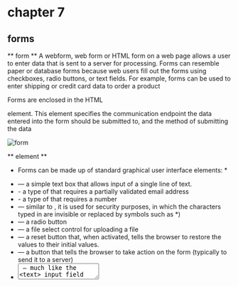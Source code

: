 # chapter 7
## forms 
** form **
A webform, web form or HTML form on a web page allows a user to enter data that is sent to a server for processing. Forms can resemble paper or database forms because web users fill out the forms using checkboxes, radio buttons, or text fields. For example, forms can be used to enter shipping or credit card data to order a product

Forms are enclosed in the HTML <form> element. This element specifies the communication endpoint the data entered into the form should be submitted to, and the method of submitting the data

![form](https://i2.wp.com/www.tutorialbrain.com/wp-content/uploads/2019/01/HTML-Form.jpg?fit=1920%2C1080&ssl=1)

** element **
* Forms can be made up of standard graphical user interface elements: *

- <text> — a simple text box that allows input of a single line of     text.
- <email> - a type of <text> that requires a partially validated email address
- <number> - a type of <text> that requires a number
- <password> — similar to <text>, it is used for security purposes, in which the characters typed in are invisible or replaced by symbols such as *)
- <radio> — a radio button
- <file> — a file select control for uploading a file
- <reset> — a reset button that, when activated, tells the browser to restore the values to their initial values.
- <submit> — a button that tells the browser to take action on the form (typically to send it to a server)
- <textarea> — much like the <text> input field except a <textarea> allows for multiple rows of data to be shown and entered
- <select> — a drop-down list that displays a list of items a user can select from
![imgform](https://www.htmlgoodies.com/img/2010/06/HTML-Forms-From-Basics-to-Style-Layouts-Figure1.gif)

Radio Buttons
The <input type="radio"> defines a radio button.

Radio buttons let a user select ONE of a limited number of choices.

Example
A form with radio buttons:

<form>
  <input type="radio" id="male" name="gender" value="male">
  <label for="male">Male</label><br>
  <input type="radio" id="female" name="gender" value="female">
  <label for="female">Female</label><br>
  <input type="radio" id="other" name="gender" value="other">
  <label for="other">Other</label>
</form>

# chapter 14 
# Lists, Tables and forms

There are several CSS properties that were created to work with specific types of HTML elements, such as lists, tables, and forms.

so we will learn how to:
- Specify the type of bullet point or numbering on lists
- Add borders and backgrounds to table cells
- Control the appearance of form controls

HTML tables
Tables can be a useful way of organising content on a web page, particularly text.

1. A table is defined with the <table> tag.
2. Each row in the table is defined with the <tr> tag.
3. A table heading is defined with the <th> tag. (Headings are bold  and centred by default.)
4. Each cell of data in the table is defined with the <td> tag.

Basic table: Set up a table with three headings to your page, by adding the following code to your document under the “ordered list” code. This is a real-life example that lists a weekly class schedule. The <th> tags will form the columns in this table, and the <td> tags will form the rows.

<table style="width:100%">
 <tr>
   <th>Monday</th>
   <th>Tuesday</th>
   <th>Wednesday</th>
 </tr>
 <tr>
   <td>9AM Lecture</td>
   <td>12PM Lecture</td>
   <td>Study Break</td>
 </tr>
  <tr>
   <td>10AM Lecture</td>
   <td>Study Break</td>
   <td>2PM Lecture</td>
  </tr>
</table>

![form](https://blog.hyperiondev.com/wp-content/uploads/2018/11/HTML-Tut-3-1-Basic-Table-1.jpg)

When you refresh your page, the table will appear as follows:

![result](https://blog.hyperiondev.com/wp-content/uploads/2018/11/HTML-Tut-3-2-Basic-Table-2.jpg)

# chapter 6 
## event 
 What is an Event ?
JavaScript's interaction with HTML is handled through events that occur when the user or the browser manipulates a page.

When the page loads, it is called an event. When the user clicks a button, that click too is an event. Other examples include events like pressing any key, closing a window, resizing a window, etc.

Developers can use these events to execute JavaScript coded responses, which cause buttons to close windows, messages to be displayed to users, data to be validated, and virtually any other type of response imaginable.

Events are a part of the Document Object Model (DOM) Level 3 and every HTML element contains a set of events which can trigger JavaScript Code.
![img](https://d2h0cx97tjks2p.cloudfront.net/blogs/wp-content/uploads/sites/2/2019/07/Ways-of-Using-JavaScript-Events.png)

Please go through this small tutorial for a better understanding HTML Event Reference. Here we will see a few examples to understand a relation between Event and JavaScript −

onclick Event Type
This is the most frequently used event type which occurs when a user clicks the left button of his mouse. You can put your validation, warning etc., against this event type.

Example
Try the following example.

Live Demo
<html>
   <head>   
      <script type = "text/javascript">
         <!--
            function sayHello() {
               alert("Hello World")
            }
         //-->
      </script>      
   </head>
   
   <body>
      <p>Click the following button and see result</p>      
      <form>
         <input type = "button" onclick = "sayHello()" value = "Say Hello" />
      </form>      
   </body>
</html>